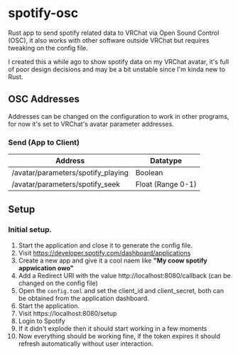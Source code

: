 # spotify-osc

Rust app to send spotify related data to VRChat via Open Sound Control (OSC), it also works with other software outside VRChat but requires tweaking on the config file.

I created this a while ago to show spotify data on my VRChat avatar, it's full of poor design decisions and may be a bit unstable since I'm kinda new to Rust.

## OSC Addresses

Addresses can be changed on the configuration to work in other programs, for now it's set to VRChat's avatar parameter addresses.

### Send (App to Client)

| Address                            | Datatype          |
|------------------------------------|-------------------|
| /avatar/parameters/spotify_playing | Boolean           |
| /avatar/parameters/spotify_seek    | Float (Range 0-1) |

## Setup

### Initial setup. 

1. Start the application and close it to generate the config file.
2. Visit https://developer.spotify.com/dashboard/applications
3. Create a new app and give it a cool naem like **"My coow spotify appwication owo"**
4. Add a Redirect URI with the value http://localhost:8080/callback (can be changed on the config file)
5. Open the `config.toml` and set the client_id and client_secret, both can be obtained from the application dashboard.
6. Start the application.
7. Visit https://localhost:8080/setup
8. Login to Spotify
9. If it didn't explode then it should start working in a few moments
10. Now everything should be working fine, if the token expires it should refresh automatically without user interaction.
